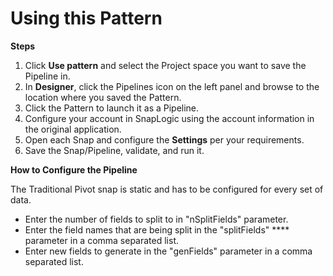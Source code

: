 # Using this Pattern

**Steps**

1. Click **Use pattern** and select the Project space you want to save the Pipeline in.
2. In **Designer**, click the Pipelines icon on the left panel and browse to the location where you saved the Pattern.
3. Click the Pattern to launch it as a Pipeline.
4. Configure your account in SnapLogic using the account information in the original application.
5. Open each Snap and configure the **Settings** per your requirements.
6. Save the Snap/Pipeline, validate, and run it.

**How to Configure the Pipeline**

The Traditional Pivot snap is static and has to be configured for every set of data.&#x20;

* Enter the number of fields to split to in "nSplitFields" parameter.&#x20;
* Enter the field names that are being split in the "splitFields" **** parameter in a comma separated list.&#x20;
* Enter new fields to generate in the "genFields" parameter in a comma separated list.
